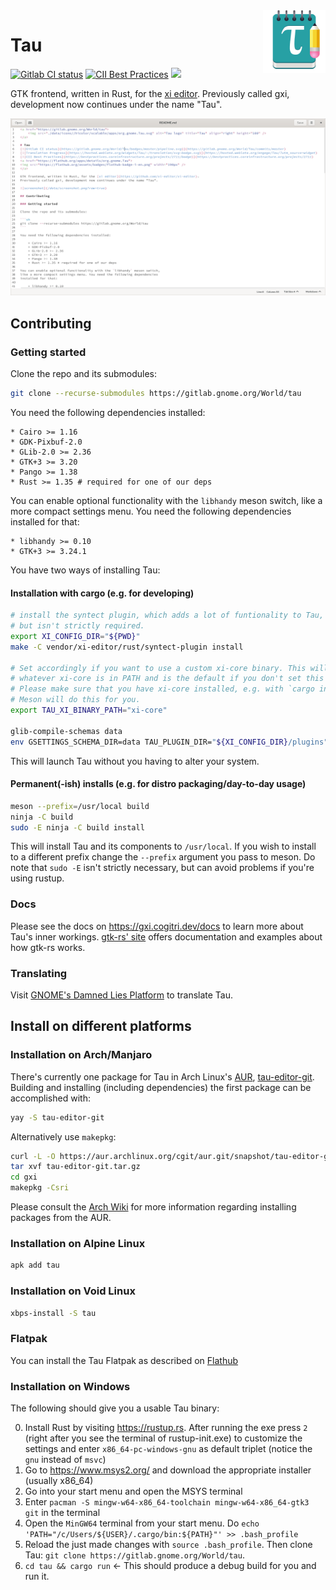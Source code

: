 <a href="https://gitlab.gnome.org/World/tau">
    <img src="./data/icons//hicolor/scalable/apps/org.gnome.Tau.svg" alt="Tau logo" title="Tau" align="right" height="100" />
</a>

# Tau
[![Gitlab CI status](https://gitlab.gnome.org/World/Tau/badges/master/pipeline.svg)](https://gitlab.gnome.org/World/Tau/commits/master)
[![CII Best Practices](https://bestpractices.coreinfrastructure.org/projects/2711/badge)](https://bestpractices.coreinfrastructure.org/projects/2711)
<a href="https://flathub.org/apps/details/org.gnome.Tau">
<img src="https://flathub.org/assets/badges/flathub-badge-i-en.png" width="190px" />
</a>

GTK frontend, written in Rust, for the [xi editor](https://github.com/xi-editor/xi-editor).
Previously called gxi, development now continues under the name "Tau".

![screenshot](/data/screenshot.png?raw=true)

## Contributing

### Getting started

Clone the repo and its submodules:

```sh
git clone --recurse-submodules https://gitlab.gnome.org/World/tau
```

You need the following dependencies installed:

	* Cairo >= 1.16
	* GDK-Pixbuf-2.0
	* GLib-2.0 >= 2.36
	* GTK+3 >= 3.20
	* Pango >= 1.38
	* Rust >= 1.35 # required for one of our deps

You can enable optional functionality with the `libhandy` meson switch,
like a more compact settings menu. You need the following dependencies
installed for that:

	* libhandy >= 0.10
	* GTK+3 >= 3.24.1

You have two ways of installing Tau:


#### Installation with cargo (e.g. for developing)

```sh
# install the syntect plugin, which adds a lot of funtionality to Tau,
# but isn't strictly required.
export XI_CONFIG_DIR="${PWD}"
make -C vendor/xi-editor/rust/syntect-plugin install

# Set accordingly if you want to use a custom xi-core binary. This will use
# whatever xi-core is in PATH and is the default if you don't set this env var.
# Please make sure that you have xi-core installed, e.g. with `cargo install --path vendor/xi-editor/rust xi-core`.
# Meson will do this for you.
export TAU_XI_BINARY_PATH="xi-core"

glib-compile-schemas data
env GSETTINGS_SCHEMA_DIR=data TAU_PLUGIN_DIR="${XI_CONFIG_DIR}/plugins" cargo run
```

This will launch Tau without you having to alter your system.

#### Permanent(-ish) installs (e.g. for distro packaging/day-to-day usage)


```sh
meson --prefix=/usr/local build
ninja -C build
sudo -E ninja -C build install
```

This will install Tau and its components to `/usr/local`. If you wish to install to a different prefix change the `--prefix`
argument you pass to meson. Do note that `sudo -E` isn't strictly necessary, but can avoid problems if you're using rustup.

### Docs

Please see the docs on https://gxi.cogitri.dev/docs to learn more about Tau's inner workings.
[gtk-rs' site](https://gtk-rs.org/) offers documentation and examples about how gtk-rs works.

### Translating

Visit [GNOME's Damned Lies Platform](https://l10n.gnome.org/module/tau/) to translate Tau.

## Install on different platforms

### Installation on Arch/Manjaro

There's currently one package for Tau in Arch Linux's
[AUR](https://aur.archlinux.org/), [tau-editor-git](https://aur.archlinux.org/packages/tau-editor-git/).  Building and installing (including dependencies) the first package
can be accomplished with:

```sh
yay -S tau-editor-git
```

Alternatively use `makepkg`:

```sh
curl -L -O https://aur.archlinux.org/cgit/aur.git/snapshot/tau-editor-git.tar.gz
tar xvf tau-editor-git.tar.gz
cd gxi
makepkg -Csri
```

Please consult the [Arch Wiki](https://wiki.archlinux.org/index.php/Arch_User_Repository#Installing_packages)
for more information regarding installing packages from the AUR.

### Installation on Alpine Linux

```sh
apk add tau
```

### Installation on Void Linux

```sh
xbps-install -S tau
```

### Flatpak

You can install the Tau Flatpak as described on [Flathub](https://flathub.org/apps/details/org.gnome.Tau)


### Installation on Windows

The following should give you a usable Tau binary:

0) Install Rust by visiting https://rustup.rs. After running the exe press `2` (right after you see the terminal of rustup-init.exe) to customize the settings and enter `x86_64-pc-windows-gnu` as default triplet (notice the `gnu` instead of `msvc`)
1) Go to https://www.msys2.org/ and download the appropriate installer (usually x86_64)
2) Go into your start menu and open the MSYS terminal
3) Enter `pacman -S mingw-w64-x86_64-toolchain mingw-w64-x86_64-gtk3 git` in the terminal
4) Open the `MinGW64` terminal from your start menu. Do `echo 'PATH="/c/Users/${USER}/.cargo/bin:${PATH}"' >> .bash_profile`
5) Reload the just made changes with `source .bash_profile`. Then clone Tau: `git clone https://gitlab.gnome.org/World/tau`.
6) `cd tau && cargo run` <- This should produce a debug build for you and run it.
